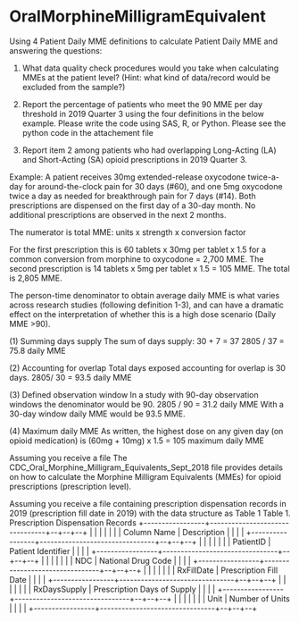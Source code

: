 # OralMorphineMilligramEquivalent
Using 4 Patient Daily MME definitions to calculate Patient Daily MME and answering the questions:


1.	What data quality check procedures would you take when calculating MMEs at the patient level? (Hint: what kind of data/record would be excluded from the sample?)

2.	Report the percentage of patients who meet the 90 MME per day threshold in 2019 Quarter 3 using the four definitions in the below example. Please write the code using SAS, R, or Python.
Please see the python code in the attachement file

3.	Report item 2 among patients who had overlapping Long-Acting (LA) and Short-Acting (SA) opioid prescriptions in 2019 Quarter 3.



Example: A patient receives 30mg extended-release oxycodone twice-a-day for around-the-clock pain for 30 days (#60), and one 5mg oxycodone twice a day as needed for breakthrough pain for 7 days (#14). Both prescriptions are dispensed on the first day of a 30-day month. No additional prescriptions are observed in the next 2 months. 

The numerator is total MME:
units x strength x conversion factor

For the first prescription this is 60 tablets x 30mg per tablet x 1.5 for a common conversion from morphine to oxycodone = 2,700 MME. The second prescription is 14 tablets x 5mg per tablet x 1.5 = 105 MME. The total is 2,805 MME. 

The person-time denominator to obtain average daily MME is what varies across research studies (following definition 1-3), and can have a dramatic effect on the interpretation of whether this is a high dose scenario (Daily MME >90). 

(1) Summing days supply
The sum of days supply: 30 + 7 = 37
2805 / 37 = 75.8 daily MME

(2) Accounting for overlap
Total days exposed accounting for overlap is 30 days.
2805/ 30 = 93.5 daily MME

(3) Defined observation window
In a study with 90-day observation windows the denominator would be 90.
2805 / 90 = 31.2 daily MME
With a 30-day window daily MME would be 93.5 MME. 

(4) Maximum daily MME
As written, the highest dose on any given day (on opioid medication) is (60mg + 10mg) x 1.5 = 105 maximum daily MME

Assuming you receive a file	The CDC_Oral_Morphine_Milligram_Equivalents_Sept_2018 file  provides details on how to calculate the Morphine Milligram Equivalents (MMEs) for opioid prescriptions (prescription level).

Assuming you receive a file containing prescription dispensation records in 2019 (prescription fill date in 2019) with the data structure as Table 1
Table 1. Prescription Dispensation Records
+-----------------+--------------------------------+--+--+--+
|                 |                                |  |  |  |
| Column Name     | Description                    |  |  |  |
+-----------------+--------------------------------+--+--+--+
|                 |                                |  |  |  |
| PatientID       | Patient Identifier             |  |  |  |
+-----------------+--------------------------------+--+--+--+
|                 |                                |  |  |  |
| NDC             | National Drug Code             |  |  |  |
+-----------------+--------------------------------+--+--+--+
|                 |                                |  |  |  |
| RxFillDate      | Prescription Fill Date         |  |  |  |
+-----------------+--------------------------------+--+--+--+
|                 |                                |  |  |  |
| RxDaysSupply    | Prescription Days of Supply    |  |  |  |
+-----------------+--------------------------------+--+--+--+
|                 |                                |  |  |  |
| Unit            | Number of Units                |  |  |  |
+-----------------+--------------------------------+--+--+--+


